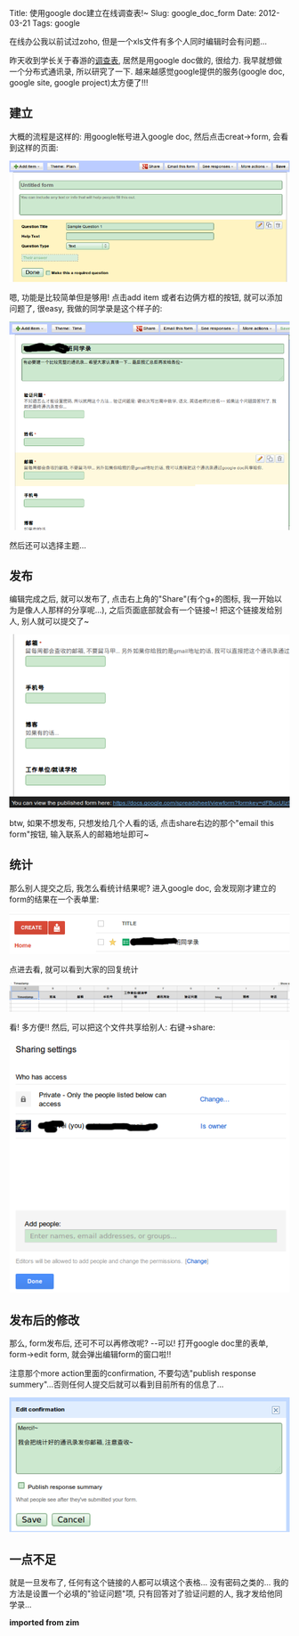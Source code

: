 Title: 使用google doc建立在线调查表!~
Slug: google_doc_form
Date: 2012-03-21
Tags: google

在线办公我以前试过zoho, 但是一个xls文件有多个人同时编辑时会有问题...

昨天收到学长关于春游的[调查表](https://docs.google.com/spreadsheet/viewform?formkey=dDhzYnRNVHFReXRoanlpZWRyYjM4Y2c6MQ), 居然是用google doc做的, 很给力. 我早就想做一个分布式通讯录, 所以研究了一下. 越来越感觉google提供的服务(google doc, google site, google project)太方便了!!!

建立
--
大概的流程是这样的:
用google帐号进入google doc, 然后点击creat->form, 会看到这样的页面:

![](./google_doc_form/pasted_image.png)

嗯, 功能是比较简单但是够用!
点击add item 或者右边俩方框的按钮, 就可以添加问题了, 很easy, 我做的同学录是这个样子的:

![](./google_doc_form/pasted_image001.png)

然后还可以选择主题...

发布
--
编辑完成之后, 就可以发布了, 点击右上角的"Share"(有个g+的图标, 我一开始以为是像人人那样的分享呢...), 之后页面底部就会有一个链接~! 把这个链接发给别人, 别人就可以提交了~

![](./google_doc_form/pasted_image002.png)

btw, 如果不想发布, 只想发给几个人看的话, 点击share右边的那个"email this form"按钮, 输入联系人的邮箱地址即可~

统计
--
那么别人提交之后, 我怎么看统计结果呢? 进入google doc, 会发现刚才建立的form的结果在一个表单里:

![](./google_doc_form/pasted_image003.png)

点进去看, 就可以看到大家的回复统计

![](./google_doc_form/pasted_image004.png)

看! 多方便!!
然后, 可以把这个文件共享给别人: 右键->share:

![](./google_doc_form/pasted_image005.png)

发布后的修改
------
那么, form发布后, 还可不可以再修改呢? --可以! 打开google doc里的表单, form->edit form, 就会弹出编辑form的窗口啦!!

注意那个more action里面的confirmation, 不要勾选"publish response summery"...否则任何人提交后就可以看到目前所有的信息了...

![](./google_doc_form/pasted_image006.png)

一点不足
----
就是一旦发布了, 任何有这个链接的人都可以填这个表格... 没有密码之类的...
我的方法是设置一个必填的"验证问题"项, 只有回答对了验证问题的人, 我才发给他同学录...


**imported from zim**


